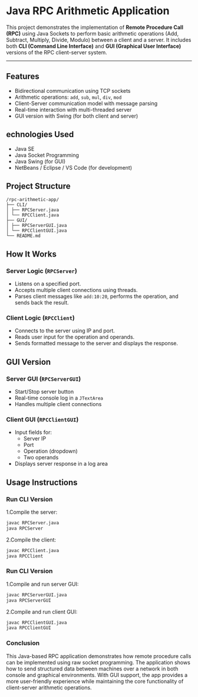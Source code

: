 # Java RPC Arithmetic Application

This project demonstrates the implementation of **Remote Procedure Call (RPC)** using Java Sockets to perform basic arithmetic operations (Add, Subtract, Multiply, Divide, Modulo) between a client and a server. It includes both **CLI (Command Line Interface)** and **GUI (Graphical User Interface)** versions of the RPC client-server system.

---

## Features

- Bidirectional communication using TCP sockets
- Arithmetic operations: `add`, `sub`, `mul`, `div`, `mod`
- Client-Server communication model with message parsing
- Real-time interaction with multi-threaded server
- GUI version with Swing (for both client and server)

## echnologies Used

- Java SE
- Java Socket Programming
- Java Swing (for GUI)
- NetBeans / Eclipse / VS Code (for development)

## Project Structure
```vbnet
/rpc-arithmetic-app/
├── CLI/
│ ├── RPCServer.java
│ └── RPCClient.java
├── GUI/
│ ├── RPCServerGUI.java
│ └── RPCClientGUI.java
└── README.md
```
## How It Works

### Server Logic (`RPCServer`)
- Listens on a specified port.
- Accepts multiple client connections using threads.
- Parses client messages like `add:10:20`, performs the operation, and sends back the result.

### Client Logic (`RPCClient`)
- Connects to the server using IP and port.
- Reads user input for the operation and operands.
- Sends formatted message to the server and displays the response.

## GUI Version

### Server GUI (`RPCServerGUI`)
- Start/Stop server button
- Real-time console log in a `JTextArea`
- Handles multiple client connections

### Client GUI (`RPCClientGUI`)
- Input fields for:
  - Server IP
  - Port
  - Operation (dropdown)
  - Two operands
- Displays server response in a log area

## Usage Instructions

### Run CLI Version
1.Compile the server:
```bash
javac RPCServer.java
java RPCServer
```
2.Compile the client:
```bash
javac RPCClient.java
java RPCClient
```

### Run CLI Version
1.Compile and run server GUI:
```bash
javac RPCServerGUI.java
java RPCServerGUI
```
2.Compile and run client GUI:
```bash
javac RPCClientGUI.java
java RPCClientGUI
```

### Conclusion
This Java-based RPC application demonstrates how remote procedure calls can be implemented using raw socket programming. The application shows how to send structured data between machines over a network in both console and graphical environments. With GUI support, the app provides a more user-friendly experience while maintaining the core functionality of client-server arithmetic operations.

